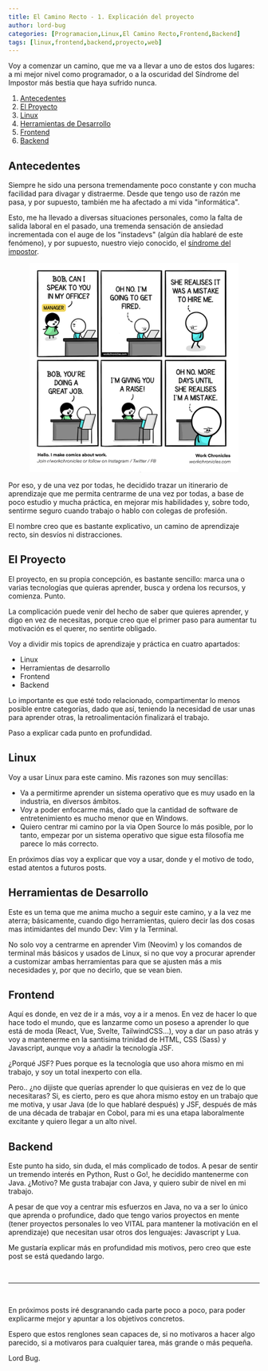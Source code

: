 ```yaml
---
title: El Camino Recto - 1. Explicación del proyecto
author: lord-bug
categories: [Programacion,Linux,El Camino Recto,Frontend,Backend]
tags: [linux,frontend,backend,proyecto,web]
---
```

Voy a comenzar un camino, que me va a llevar a uno de estos dos lugares: a mi mejor nivel como programador, o a la oscuridad del Síndrome del Impostor más bestia que haya sufrido nunca.


1. [Antecedentes](#antecedentes)
2. [El Proyecto](#el-proyecto)
3. [Linux](#linux)
4. [Herramientas de Desarrollo](#herramientas-de-desarrollo)
5. [Frontend](#frontend)
6. [Backend](#backend)

## Antecedentes

Siempre he sido una persona tremendamente poco constante y con mucha facilidad para divagar y distraerme. Desde que tengo uso de razón me pasa, y por supuesto, también me ha afectado a mi vida "informática".

Esto, me ha llevado a diversas situaciones personales, como la falta de salida laboral en el pasado, una tremenda sensación de ansiedad incrementada con el auge de los "instadevs" (algún día hablaré de este fenómeno), y por supuesto, nuestro viejo conocido, el [síndrome del impostor](https://es.wikipedia.org/wiki/S%C3%ADndrome_del_impostor).

<p style="text-align:center;">
    <img src="../assets/img/2022-07-28/imposter-syndrome.jpg" width="420">
</p>

Por eso, y de una vez por todas, he decidido trazar un itinerario de aprendizaje que me permita centrarme de una vez por todas, a base de poco estudio y mucha práctica, en mejorar mis habilidades y, sobre todo, sentirme seguro cuando trabajo o hablo con colegas de profesión.

El nombre creo que es bastante explicativo, un camino de aprendizaje recto, sin desvíos ni distracciones.

## El Proyecto

El proyecto, en su propia concepción, es bastante sencillo: marca una o varias tecnologías que quieras aprender, busca y ordena los recursos, y comienza. Punto.

La complicación puede venir del hecho de saber que quieres aprender, y digo en vez de necesitas, porque creo que el primer paso para aumentar tu motivación es el querer, no sentirte obligado.

Voy a dividir mis topics de aprendizaje y práctica en cuatro apartados:

* Linux
* Herramientas de desarrollo
* Frontend
* Backend

Lo importante es que esté todo relacionado, compartimentar lo menos posible entre categorías, dado que así, teniendo la necesidad de usar unas para aprender otras, la retroalimentación finalizará el trabajo.

Paso a explicar cada punto en profundidad.

## Linux

Voy a usar Linux para este camino. Mis razones son muy sencillas:
- Va a permitirme aprender un sistema operativo que es muy usado en la industria, en diversos ámbitos.
- Voy a poder enfocarme más, dado que la cantidad de software de entretenimiento es mucho menor que en Windows.
- Quiero centrar mi camino por la via Open Source lo más posible, por lo tanto, empezar por un sistema operativo que sigue esta filosofía me parece lo más correcto.

En próximos días voy a explicar que voy a usar, donde y el motivo de todo, estad atentos a futuros posts.

## Herramientas de Desarrollo

Este es un tema que me anima mucho a seguir este camino, y a la vez me aterra; básicamente, cuando digo herramientas, quiero decir las dos cosas mas intimidantes del mundo Dev: Vim y la Terminal.

No solo voy a centrarme en aprender Vim (Neovim) y los comandos de terminal más básicos y usados de Linux, si no que voy a procurar aprender a customizar ambas herramientas para que se ajusten más a mis necesidades y, por que no decirlo, que se vean bien.

## Frontend

Aquí es donde, en vez de ir a más, voy a ir a menos. En vez de hacer lo que hace todo el mundo, que es lanzarme como un poseso a aprender lo que está de moda (React, Vue, Svelte, TailwindCSS...), voy a dar un paso atrás y voy a mantenerme en la santisima trinidad de HTML, CSS (Sass) y Javascript, aunque voy a añadir la tecnología JSF.

¿Porqué JSF? Pues porque es la tecnología que uso ahora mismo en mi trabajo, y soy un total inexperto con ella.

Pero.. ¿no dijiste que querías aprender lo que quisieras en vez de lo que necesitaras? Si, es cierto, pero es que ahora mismo estoy en un trabajo que me motiva, y usar Java (de lo que hablaré después) y JSF, después de más de una década de trabajar en Cobol, para mi es una etapa laboralmente excitante y quiero llegar a un alto nivel.

## Backend

Este punto ha sido, sin duda, el más complicado de todos. A pesar de sentir un tremendo interés en Python, Rust o Go!, he decidido mantenerme con Java. ¿Motivo? Me gusta trabajar con Java, y quiero subir de nivel en mi trabajo.

A pesar de que voy a centrar mis esfuerzos en Java, no va a ser lo único que aprenda o profundice, dado que tengo varios proyectos en mente (tener proyectos personales lo veo VITAL para mantener la motivación en el aprendizaje) que necesitan usar otros dos lenguajes: Javascript y Lua.

Me gustaría explicar más en profundidad mis motivos, pero creo que este post se está quedando largo.

<br/><hr/><br/>

En próximos posts iré desgranando cada parte poco a poco, para poder explicarme mejor y apuntar a los objetivos concretos.

Espero que estos renglones sean capaces de, si no motivaros a hacer algo parecido, si a motivaros para cualquier tarea, más grande o más pequeña.

Lord Bug.

